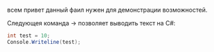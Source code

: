 всем привет данный фаил нужен для демонстрации возможностей.

Следующея команда -> позволяет выводить текст на C#:
~~~C#
int test = 10;
Console.Writeline(test);

~~~
